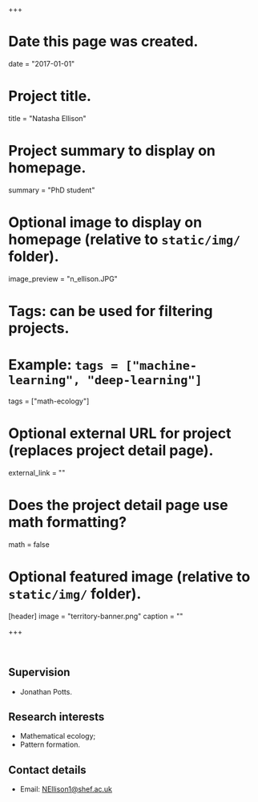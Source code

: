 +++
# Date this page was created.
date = "2017-01-01"

# Project title.
title = "Natasha Ellison"

# Project summary to display on homepage.
summary = "PhD student"

# Optional image to display on homepage (relative to `static/img/` folder).
image_preview = "n_ellison.JPG"

# Tags: can be used for filtering projects.
# Example: `tags = ["machine-learning", "deep-learning"]`
tags = ["math-ecology"]

# Optional external URL for project (replaces project detail page).
external_link = ""

# Does the project detail page use math formatting?
math = false

# Optional featured image (relative to `static/img/` folder).
[header]
image = "territory-banner.png"
caption = ""

+++

<br>

## Supervision

* Jonathan Potts.

## Research interests

* Mathematical ecology;
* Pattern formation.

## Contact details

* Email: NEllison1@shef.ac.uk
